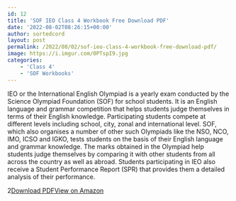```yaml
---
id: 12
title: 'SOF IEO Class 4 Workbook Free Download PDF'
date: '2022-08-02T08:26:15+00:00'
author: sortedcord
layout: post
permalink: /2022/08/02/sof-ieo-class-4-workbook-free-download-pdf/
image: https://i.imgur.com/0PTspI9.jpg
categories:
    - 'Class 4'
    - 'SOF Workbooks'
---
```


IEO or the International English Olympiad is a yearly exam conducted by the Science Olympiad Foundation (SOF) for school students. It is an English language and grammar competition that helps students judge themselves in terms of their English knowledge. Participating students compete at different levels including school, city, zonal and international level. SOF, which also organises a number of other such Olympiads like the NSO, NCO, IMO, ICSO and IGKO, tests students on the basis of their English language and grammar knowledge. The marks obtained in the Olympiad help students judge themselves by comparing it with other students from all across the country as well as abroad. Students participating in IEO also receive a Student Performance Report (SPR) that provides them a detailed analysis of their performance.

2[Download PDF](https://drive.google.com/uc?export=download&id=1-LO4kCVRpdnpgFA0tETakryZljJ_kpPm)</div>[View on Amazon](https://www.amazon.in/International-English-Olympiad-Work-Class-ebook/dp/B01N9LB3KF)